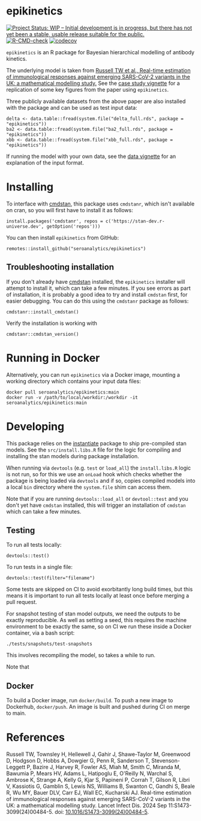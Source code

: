 # epikinetics
[![Project Status: WIP – Initial development is in progress, but there has not yet been a stable, usable release suitable for the public.](https://www.repostatus.org/badges/latest/wip.svg)](https://www.repostatus.org/#wip) [![R-CMD-check](https://github.com/seroanalytics/epikinetics/actions/workflows/check-standard.yaml/badge.svg)](https://github.com/seroanalytics/epikinetics/actions/workflows/check-standard.yaml) [![codecov](https://codecov.io/gh/seroanalytics/epikinetics/graph/badge.svg?token=5MZYYDUZYH)](https://codecov.io/gh/seroanalytics/epikinetics)

`epikinetics` is an R package for Bayesian hierarchical modelling of antibody kinetics.

The underlying model is taken from [Russell TW et al., Real-time estimation of immunological responses against emerging SARS-CoV-2 variants in the UK: a mathematical modelling study.](#References)
See the [case study vignette](https://seroanalytics.org/epikinetics/articles/biokinetics.html) for a replication of some key figures from the paper using `epikinetics`.

Three publicly available datasets from the above paper are also installed with the package and 
can be used as test input data:

```{r}
delta <- data.table::fread(system.file("delta_full.rds", package = "epikinetics"))
ba2 <- data.table::fread(system.file("ba2_full.rds", package = "epikinetics"))
xbb <- data.table::fread(system.file("xbb_full.rds", package = "epikinetics"))
```

If running the model with your own data, see the [data vignette](https://seroanalytics.org/epikinetics/articles/data.html) for 
an explanation of the input format. 

# Installing

To interface with [cmdstan](https://mc-stan.org/users/interfaces/cmdstan), this package uses `cmdstanr`, which isn't available on cran, so you will first have to install it as follows:

```
install.packages('cmdstanr', repos = c('https://stan-dev.r-universe.dev', getOption('repos')))
```

You can then install `epikinetics` from GitHub:

```
remotes::install_github("seroanalytics/epikinetics")
```

## Troubleshooting installation

If you don't already have [cmdstan](https://mc-stan.org/users/interfaces/cmdstan) installed, the `epikinetics` installer will attempt 
to install it, which can take a few minutes. If you see errors as part of installation, it is 
probably a good idea to try and install `cmdstan` first, for easier debugging. You can 
do this using the `cmdstanr` package as follows:

```{r}
cmdstanr::install_cmdstan()
```

Verify the installation is working with

```{r}
cmdstanr::cmdstan_version()
```

# Running in Docker

Alternatively, you can run `epikinetics` via a Docker image, mounting a working directory which contains your input data files:

```
docker pull seroanalytics/epikinetics:main
docker run -v /path/to/local/workdir:/workdir -it seroanalytics/epikinetics:main
```

# Developing

This package relies on the [instantiate](https://wlandau.github.io/instantiate/) package 
to ship pre-compiled stan models. See the `src/install.libs.R` file for the logic for compiling 
and installing the stan models during package installation. 

When running via `devtools` (e.g. `test` or `load_all`) the `install.libs.R` logic is not run, 
so for this we use an `onLoad` hook which checks whether the package is being loaded via `devtools`
and if so, copies compiled models into a local `bin` directory where the `system.file` shim
can access them.

Note that if you are running `devtools::load_all` or `devtool::test` and you don't yet 
have `cmdstan` installed, this will trigger an installation of `cmdstan` which can take 
a few minutes.

## Testing

To run all tests locally:

```{r}
devtools::test()
```

To run tests in a single file:

```{r}
devtools::test(filter="filename")
```

Some tests are skipped on CI to avoid exorbitantly long build times, but this means 
it is important to run all tests locally at least once before merging a pull request.

For snapshot testing of stan model outputs, we need the outputs to be exactly 
reproducible. As well as setting a seed, this requires the machine environment 
to be exactly the same, so on CI we run these inside a Docker container, via a bash script:

```{shell}
./tests/snapshots/test-snapshots
```

This involves recompiling the model, so takes a while to run.

Note that 

## Docker
To build a Docker image, run `docker/build`. 
To push a new image to Dockerhub, `docker/push`. An image is built and pushed 
during CI on merge to main.

# References
Russell TW, Townsley H, Hellewell J, Gahir J, Shawe-Taylor M, Greenwood D, Hodgson D, Hobbs A, Dowgier G, Penn R, Sanderson T, Stevenson-Leggett P, Bazire J, Harvey R, Fowler AS, Miah M, Smith C, Miranda M, Bawumia P, Mears HV, Adams L, Hatipoglu E, O'Reilly N, Warchal S, Ambrose K, Strange A, Kelly G, Kjar S, Papineni P, Corrah T, Gilson R, Libri V, Kassiotis G, Gamblin S, Lewis NS, Williams B, Swanton C, Gandhi S, Beale R, Wu MY, Bauer DLV, Carr EJ, Wall EC, Kucharski AJ. Real-time estimation of immunological responses against emerging SARS-CoV-2 variants in the UK: a mathematical modelling study. Lancet Infect Dis. 2024 Sep 11:S1473-3099(24)00484-5. doi: [10.1016/S1473-3099(24)00484-5](https://doi.org/10.1016/s1473-3099(24)00484-5).
